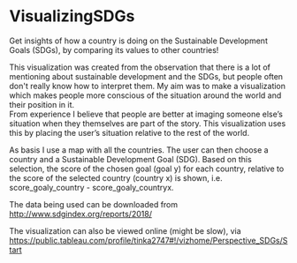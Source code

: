 # VisualizingSDGs
Get insights of how a country is doing on the Sustainable Development Goals (SDGs), by comparing its values to other countries!

This visualization was created from the observation that there is a lot of mentioning about sustainable development and the SDGs, but people often don't really know how to interpret them. 
My aim was to make a visualization which makes people more conscious of the situation around the world and their position in it.  
From experience I believe that people are better at imaging someone else’s situation when they themselves are part of the story. This visualization uses this by placing the user’s situation relative to the rest of the world.  

As basis I use a map with all the countries. The user can then choose a country and a Sustainable Development Goal (SDG). Based on this selection, the score of the chosen goal 
(goal y) for each country, relative to the score of the selected country (country x) is 
shown, i.e. score_goaly_country - score_goaly_countryx.

The data being used can be downloaded from http://www.sdgindex.org/reports/2018/

The visualization can also be viewed online (might be slow), via https://public.tableau.com/profile/tinka2747#!/vizhome/Perspective_SDGs/Start
